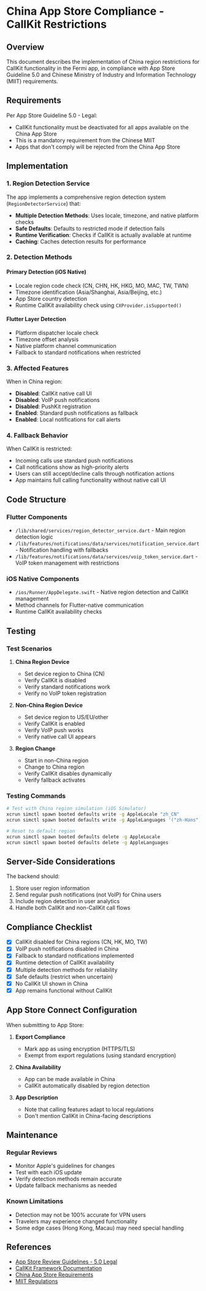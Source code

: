 # China App Store Compliance - CallKit Restrictions

## Overview

This document describes the implementation of China region restrictions for CallKit functionality in the Fermi app, in compliance with App Store Guideline 5.0 and Chinese Ministry of Industry and Information Technology (MIIT) requirements.

## Requirements

Per App Store Guideline 5.0 - Legal:
- CallKit functionality must be deactivated for all apps available on the China App Store
- This is a mandatory requirement from the Chinese MIIT
- Apps that don't comply will be rejected from the China App Store

## Implementation

### 1. Region Detection Service

The app implements a comprehensive region detection system (`RegionDetectorService`) that:

- **Multiple Detection Methods**: Uses locale, timezone, and native platform checks
- **Safe Defaults**: Defaults to restricted mode if detection fails
- **Runtime Verification**: Checks if CallKit is actually available at runtime
- **Caching**: Caches detection results for performance

### 2. Detection Methods

#### Primary Detection (iOS Native)
- Locale region code check (CN, CHN, HK, HKG, MO, MAC, TW, TWN)
- Timezone identification (Asia/Shanghai, Asia/Beijing, etc.)
- App Store country detection
- Runtime CallKit availability check using `CXProvider.isSupported()`

#### Flutter Layer Detection
- Platform dispatcher locale check
- Timezone offset analysis
- Native platform channel communication
- Fallback to standard notifications when restricted

### 3. Affected Features

When in China region:
- **Disabled**: CallKit native call UI
- **Disabled**: VoIP push notifications
- **Disabled**: PushKit registration
- **Enabled**: Standard push notifications as fallback
- **Enabled**: Local notifications for call alerts

### 4. Fallback Behavior

When CallKit is restricted:
- Incoming calls use standard push notifications
- Call notifications show as high-priority alerts
- Users can still accept/decline calls through notification actions
- App maintains full calling functionality without native call UI

## Code Structure

### Flutter Components
- `/lib/shared/services/region_detector_service.dart` - Main region detection logic
- `/lib/features/notifications/data/services/notification_service.dart` - Notification handling with fallbacks
- `/lib/features/notifications/data/services/voip_token_service.dart` - VoIP token management with restrictions

### iOS Native Components
- `/ios/Runner/AppDelegate.swift` - Native region detection and CallKit management
- Method channels for Flutter-native communication
- Runtime CallKit availability checks

## Testing

### Test Scenarios

1. **China Region Device**
   - Set device region to China (CN)
   - Verify CallKit is disabled
   - Verify standard notifications work
   - Verify no VoIP token registration

2. **Non-China Region Device**
   - Set device region to US/EU/other
   - Verify CallKit is enabled
   - Verify VoIP push works
   - Verify native call UI appears

3. **Region Change**
   - Start in non-China region
   - Change to China region
   - Verify CallKit disables dynamically
   - Verify fallback activates

### Testing Commands

```bash
# Test with China region simulation (iOS Simulator)
xcrun simctl spawn booted defaults write -g AppleLocale "zh_CN"
xcrun simctl spawn booted defaults write -g AppleLanguages '("zh-Hans")'

# Reset to default region
xcrun simctl spawn booted defaults delete -g AppleLocale
xcrun simctl spawn booted defaults delete -g AppleLanguages
```

## Server-Side Considerations

The backend should:
1. Store user region information
2. Send regular push notifications (not VoIP) for China users
3. Include region detection in user analytics
4. Handle both CallKit and non-CallKit call flows

## Compliance Checklist

- [x] CallKit disabled for China regions (CN, HK, MO, TW)
- [x] VoIP push notifications disabled in China
- [x] Fallback to standard notifications implemented
- [x] Runtime detection of CallKit availability
- [x] Multiple detection methods for reliability
- [x] Safe defaults (restrict when uncertain)
- [x] No CallKit UI shown in China
- [x] App remains functional without CallKit

## App Store Connect Configuration

When submitting to App Store:

1. **Export Compliance**
   - Mark app as using encryption (HTTPS/TLS)
   - Exempt from export regulations (using standard encryption)

2. **China Availability**
   - App can be made available in China
   - CallKit automatically disabled by region detection

3. **App Description**
   - Note that calling features adapt to local regulations
   - Don't mention CallKit in China-facing descriptions

## Maintenance

### Regular Reviews
- Monitor Apple's guidelines for changes
- Test with each iOS update
- Verify detection methods remain accurate
- Update fallback mechanisms as needed

### Known Limitations
- Detection may not be 100% accurate for VPN users
- Travelers may experience changed functionality
- Some edge cases (Hong Kong, Macau) may need special handling

## References

- [App Store Review Guidelines - 5.0 Legal](https://developer.apple.com/app-store/review/guidelines/#legal)
- [CallKit Framework Documentation](https://developer.apple.com/documentation/callkit)
- [China App Store Requirements](https://developer.apple.com/support/china/)
- [MIIT Regulations](http://www.miit.gov.cn/)
